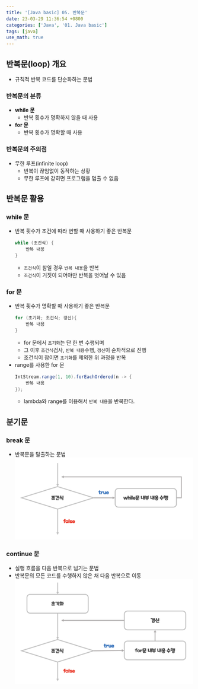```yaml
---
title: '[Java basic] 05. 반복문'
date: 23-03-29 11:36:54 +0800
categories: ['Java', '01. Java basic']
tags: [java]
use_math: true
---
```



## 반복문(loop) 개요
- 규칙적 반복 코드를 단순화하는 문법
### 반복문의 분류
- **while 문**
	- 반복 횟수가 명확하지 않을 때 사용
- **for 문**
	- 반복 횟수가 명확할 때 사용
### 반복문의 주의점
- 무한 루프(infinite loop)
	- 반복이 끊임없이 동작하는 상황
	- 무한 루프에 갇히면 프로그램을 멈출 수 없음

## 반복문 활용
### while 문
- 반복 횟수가 조건에 따라 변할 때 사용하기 좋은 반복문
	```java
	while (조건식) {
		반복 내용
	}
	```
	- `조건식`이 참일 경우 `반복 내용`을 반복
	- `조건식`이 거짓이 되어야만 반복을 벗어날 수 있음

### for 문
- 반복 횟수가 명확할 때 사용하기 좋은 반복문
	```java
	for (초기화; 조건식; 갱신){
		반복 내용
	}
	```
	- for 문에서 `초기화`는 단 한 번 수행되며
	- 그 이후 `조건식`검사, `반복 내용`수행, `갱신`이 순차적으로 진행
	- 조건식이 참이면 `초기화`를 제외한 위 과정을 반복
- range를 사용한 for 문
	```java
	IntStream.range(1, 10).forEachOrdered(n -> {
		반복 내용
	});
	```
	- lambda와 range를 이용해서 `반복 내용`을 반복한다.

## 분기문
### break 문
- 반복문을 탈출하는 문법
![While Progress](../../../assets/img/web/01_java/05-01.png)

### continue 문
- 실행 흐름을 다음 반복으로 넘기는 문법
- 반복문의 모든 코드를 수행하지 않은 채 다음 반복으로 이동
![For Progress](../../../assets/img/web/01_java/05-02.png)